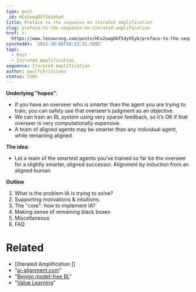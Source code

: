```yaml
---
type: post
_id: HCv2uwgDGf5dyX5y6
title: Preface to the sequence on iterated amplification
slug: preface-to-the-sequence-on-iterated-amplification
href: >-
  https://www.lesswrong.com/posts/HCv2uwgDGf5dyX5y6/preface-to-the-sequence-on-iterated-amplification
synchedAt: '2022-10-08T10:23:31.509Z'
tags:
  - Post
  - Iterated_Amplification_
sequence: Iterated Amplification
author: paulfchristiano
status: todo
---
```


**Underlying "hopes"**:
-   If you have an overseer who is smarter than the agent you are trying to train, you can safely use that overseer’s judgment as an objective.
-   We can train an RL system using very sparse feedback, so it’s OK if that overseer is very computationally expensive.
-   A team of aligned agents may be smarter than any individual agent, while remaining aligned.

**The idea**:
- Let a team of the smartest agents you've trained so far be the overseer for a slightly smarter, aligned successor. Alignment by induction from an aligned human.

**Outline**
1. What is the problem IA is trying to solve?
2. Supporting motivations & intuitions.
3. The "core": how to implement IA?
4. Making sense of remaining black boxes
5. Miscellaneous
6. FAQ


# Related

- [[Iterated Amplification ]]
- "[ai-alignment.com](https://ai-alignment.com/)"
- "[Benign model-free RL](https://ai-alignment.com/benign-model-free-rl-4aae8c97e385)"
- "[Value Learning](https://www.alignmentforum.org/s/4dHMdK5TLN6xcqtyc)"